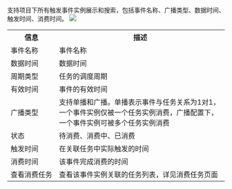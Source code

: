 支持项目下所有触发事件实例展示和搜索，包括事件名称、广播类型、数据时间、触发时间、消费时间。
![](https://qcloudimg.tencent-cloud.cn/raw/7d63f107c38b7abd9d76cdad06fcadf6.png)
<table>
<tr>
<th>信息</th>
<th>描述</th>
</tr>
<tr>
<td>事件名称</td>
<td>事件名称</td>
</tr>
<tr>
<td>数据时间</td>
<td>数据时间</td>
</tr>
<tr>
<td>周期类型</td>
<td>任务的调度周期</td>
</tr>
<tr>
<td>有效时间</td>
<td>事件的有效时间</td>
</tr>
<tr>
<td>广播类型</td>
<td> 支持单播和广播。单播表示事件与任务关系为1对1，一个事件实例仅被一个任务实例消费，广播配置下，一个事件实例可被多个任务实例消费</td>
</tr>
<td>状态</td>
<td>待消费、消费中、已消费</td>
</tr>
<tr>
<td>触发时间</td>
<td>在关联任务中实际触发的时间</td>
</tr>
<tr>
<td>消费时间</td>
<td>该事件完成消费的时间</td>
</tr>
<tr>
<td><nobr>查看消费任务</td>
<td>查看该事件实例关联的任务列表，详见消费任务页面</td>
</tr>
</table>
